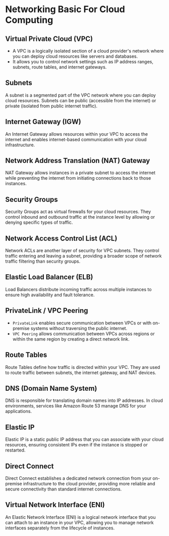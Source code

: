 # Networking Basic For Cloud Computing

## Virtual Private Cloud (VPC)

- A VPC is a logically isolated section of a cloud provider's network where you can deploy cloud resources like servers and databases.
- It allows you to control network settings such as IP address ranges, subnets, route tables, and internet gateways.

 ## Subnets
A subnet is a segmented part of the VPC network where you can deploy cloud resources.
Subnets can be public (accessible from the internet) or private (isolated from public internet traffic).
## Internet Gateway (IGW)
An Internet Gateway allows resources within your VPC to access the internet and enables internet-based communication with your cloud infrastructure.
## Network Address Translation (NAT) Gateway
NAT Gateway allows instances in a private subnet to access the internet while preventing the internet from initiating connections back to those instances.
## Security Groups
Security Groups act as virtual firewalls for your cloud resources. They control inbound and outbound traffic at the instance level by allowing or denying specific types of traffic.
## Network Access Control List (ACL)
Network ACLs are another layer of security for VPC subnets. They control traffic entering and leaving a subnet, providing a broader scope of network traffic filtering than security groups.
## Elastic Load Balancer (ELB)
Load Balancers distribute incoming traffic across multiple instances to ensure high availability and fault tolerance.
## PrivateLink / VPC Peering
- `PrivateLink` enables secure communication between VPCs or with on-premise systems without traversing the public internet.
- `VPC Peering` allows communication between VPCs across regions or within the same region by creating a direct network link.
## Route Tables
Route Tables define how traffic is directed within your VPC. They are used to route traffic between subnets, the internet gateway, and NAT devices.
## DNS (Domain Name System)
DNS is responsible for translating domain names into IP addresses. In cloud environments, services like Amazon Route 53 manage DNS for your applications.
## Elastic IP
Elastic IP is a static public IP address that you can associate with your cloud resources, ensuring consistent IPs even if the instance is stopped or restarted.
## Direct Connect
Direct Connect establishes a dedicated network connection from your on-premise infrastructure to the cloud provider, providing more reliable and secure connectivity than standard internet connections.
## Virtual Network Interface (ENI)
An Elastic Network Interface (ENI) is a logical network interface that you can attach to an instance in your VPC, allowing you to manage network interfaces separately from the lifecycle of instances.
